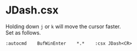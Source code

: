 JDash.csx
===

Holding down `j` or `k` will move the cursor faster.  
Set as follows.  

`:autocmd    BufWinEnter    *.*    :csx JDash<CR>`

